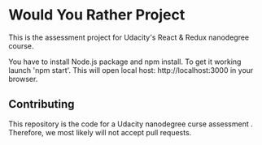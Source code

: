 # Would You Rather Project

This is the assessment project for Udacity's React & Redux nanodegree course.

You have to install Node.js package and npm install.
To get it working launch 'npm start'.
This will open local host: http://localhost:3000 in your browser.

## Contributing

This repository is the code for a Udacity nanodegree curse assessment . Therefore, we most likely will not accept pull requests.
